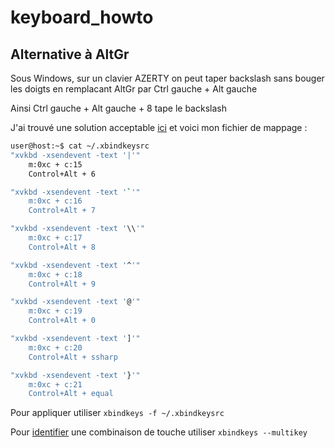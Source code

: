 # keyboard_howto

## Alternative à AltGr
Sous Windows, sur un clavier AZERTY on peut taper backslash sans bouger les doigts en remplacant AltGr par Ctrl gauche + Alt gauche

Ainsi Ctrl gauche + Alt gauche + 8 tape le backslash

J'ai trouvé une solution acceptable [ici](https://unix.stackexchange.com/questions/84707/how-can-i-make-ctrl-alt-act-like-alt-gr-in-ubuntu/184886#184886)
et voici mon fichier de mappage :
```sh
user@host:~$ cat ~/.xbindkeysrc
"xvkbd -xsendevent -text '|'"
    m:0xc + c:15
    Control+Alt + 6

"xvkbd -xsendevent -text '`'"
    m:0xc + c:16
    Control+Alt + 7

"xvkbd -xsendevent -text '\\'"
    m:0xc + c:17
    Control+Alt + 8

"xvkbd -xsendevent -text '^'"
    m:0xc + c:18
    Control+Alt + 9

"xvkbd -xsendevent -text '@'"
    m:0xc + c:19
    Control+Alt + 0

"xvkbd -xsendevent -text ']'"
    m:0xc + c:20
    Control+Alt + ssharp

"xvkbd -xsendevent -text '}'"
    m:0xc + c:21
    Control+Alt + equal
```
Pour appliquer utiliser ```xbindkeys -f ~/.xbindkeysrc```

Pour [identifier](https://wiki.archlinux.org/index.php/Xbindkeys#GUI_method) une combinaison de touche utiliser ```xbindkeys --multikey ``` 
